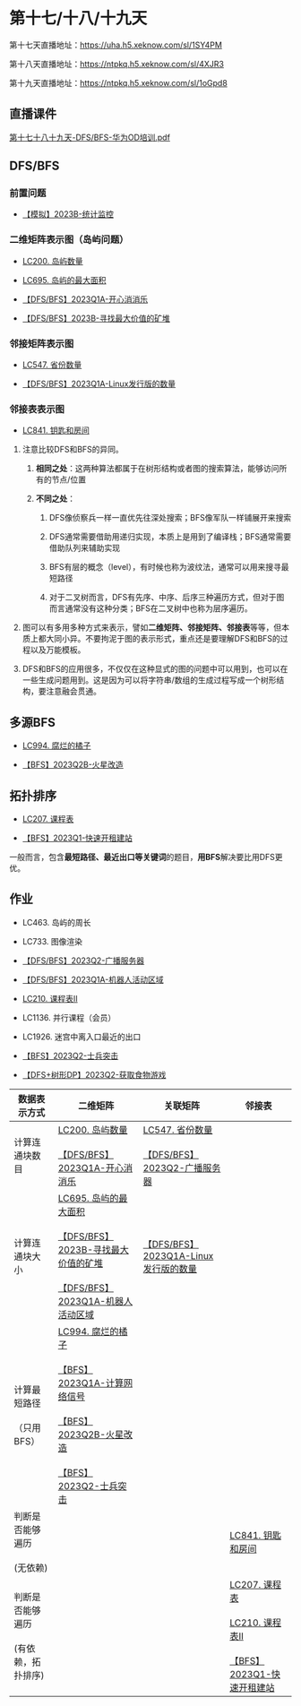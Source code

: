 # 第十七/十八/十九天

第十七天直播地址：https://uha.h5.xeknow.com/sl/1SY4PM

第十八天直播地址：https://ntpkq.h5.xeknow.com/sl/4XJR3

第十九天直播地址：https://ntpkq.h5.xeknow.com/sl/1oGpd8

## 直播课件

[第十七十八十九天-DFS/BFS-华为OD培训.pdf](https://og7kl7g6h8.feishu.cn/file/VPUNbu8u8o2LaHxrrwnchs76nae)

## DFS/BFS

### 前置问题

- [【模拟】2023B-统计监控](https://og7kl7g6h8.feishu.cn/docx/IComdGbRro179rxj3XRcuKoenXt)
    

### 二维矩阵表示图（岛屿问题）

- [LC200. 岛屿数量](https://og7kl7g6h8.feishu.cn/docx/E4pSd20NEoJK2Ux3BrjcncKbn1d)
    
- [LC695. 岛屿的最大面积](https://og7kl7g6h8.feishu.cn/docx/TA8ZdN7Hmo8g3excejmcJ2vMnWf)
    
- [【DFS/BFS】2023Q1A-开心消消乐](https://og7kl7g6h8.feishu.cn/docx/Ss9QdEWYaooSdXx3ykbc4dHBnSe)
    
- [【DFS/BFS】2023B-寻找最大价值的矿堆](https://og7kl7g6h8.feishu.cn/docx/ZLfNdmszho3j44x8Z4FcKyubnxe)
    

### **邻接矩阵**表示图

- [LC547. 省份数量](https://og7kl7g6h8.feishu.cn/docx/A9PAdE2skoyThIxjVt5cA0hXnUh)
    
- [【DFS/BFS】2023Q1A-Linux发行版的数量](https://og7kl7g6h8.feishu.cn/docx/QJrYdFGcro67xfxhuy6cpanMnog)
    

### 邻接表表示图

- [LC841. 钥匙和房间](https://og7kl7g6h8.feishu.cn/docx/M9tadV4OmoY2l5xLBBzcf8hun4m)
    

1. 注意比较DFS和BFS的异同。
    
    1. **相同之处**：这两种算法都属于在树形结构或者图的搜索算法，能够访问所有的节点/位置
        
    2. **不同之处**：
        
        1. DFS像侦察兵一样一直优先往深处搜索；BFS像军队一样铺展开来搜索
            
        2. DFS通常需要借助用递归实现，本质上是用到了编译栈；BFS通常需要借助队列来辅助实现
            
        3. BFS有层的概念（level），有时候也称为波纹法，通常可以用来搜寻最短路径
            
        4. 对于二叉树而言，DFS有先序、中序、后序三种遍历方式，但对于图而言通常没有这种分类；BFS在二叉树中也称为层序遍历。
            
2. 图可以有多用多种方式来表示，譬如**二维矩阵、邻接矩阵、邻接表**等等，但本质上都大同小异。不要拘泥于图的表示形式，重点还是要理解DFS和BFS的过程以及万能模板。
    
3. DFS和BFS的应用很多，不仅仅在这种显式的图的问题中可以用到，也可以在一些生成问题用到。这是因为可以将字符串/数组的生成过程写成一个树形结构，要注意融会贯通。
    

## 多源BFS

- [LC994. 腐烂的橘子](https://og7kl7g6h8.feishu.cn/docx/HhYfdYMjboE1a2xXGD2clu1EnZm)
    
- [【BFS】2023Q2B-火星改造](https://og7kl7g6h8.feishu.cn/docx/HMGgdM8bzouRQsxNMQicf1fKncb)
    

## 拓扑排序

- [LC207. 课程表](https://og7kl7g6h8.feishu.cn/docx/SJMedkcxrolGmkx7IsScvm6qn5d)
    
- [【BFS】2023Q1-快速开租建站](https://og7kl7g6h8.feishu.cn/docx/QpfMdpJn2oDJskxdQLkcHpMonAd)
    

一般而言，包含**最短路径、最近出口等关键词**的题目，**用BFS**解决要比用DFS更优。

## 作业

- LC463. 岛屿的周长
    
- LC733. 图像渲染
    
- [【DFS/BFS】2023Q2-广播服务器](https://og7kl7g6h8.feishu.cn/docx/Y55Wdg27voWjgNxTFfqci2Sunzg)
    
- [【DFS/BFS】2023Q1A-机器人活动区域](https://og7kl7g6h8.feishu.cn/docx/IQn7dOD6GojFeGxNuF5c2oPdnIb)
    
- [LC210. 课程表II](https://og7kl7g6h8.feishu.cn/docx/NVzxdJ3uwoMMKWxFef7cW1uDnuh)
    
- LC1136. 并行课程（会员）
    
- LC1926. 迷宫中离入口最近的出口
    
- [【BFS】2023Q2-士兵突击](https://og7kl7g6h8.feishu.cn/docx/EEzsdMClwoT7j7xOH9rcUhgLnyV)
    
- [【DFS+树形DP】2023Q2-获取食物游戏](https://og7kl7g6h8.feishu.cn/docx/PoERdvGHNo9XUixVa89cLJJvnYd)
    

  

|数据表示方式|二维矩阵|关联矩阵|邻接表|
|---|---|---|---|
|计算连通块数目|[LC200. 岛屿数量](https://og7kl7g6h8.feishu.cn/docx/E4pSd20NEoJK2Ux3BrjcncKbn1d)<br><br>[【DFS/BFS】2023Q1A-开心消消乐](https://og7kl7g6h8.feishu.cn/docx/Ss9QdEWYaooSdXx3ykbc4dHBnSe)|[LC547. 省份数量](https://og7kl7g6h8.feishu.cn/docx/A9PAdE2skoyThIxjVt5cA0hXnUh)<br><br>[【DFS/BFS】2023Q2-广播服务器](https://og7kl7g6h8.feishu.cn/docx/Y55Wdg27voWjgNxTFfqci2Sunzg)||
|计算连通块大小|[LC695. 岛屿的最大面积](https://og7kl7g6h8.feishu.cn/docx/TA8ZdN7Hmo8g3excejmcJ2vMnWf)<br><br>[【DFS/BFS】2023B-寻找最大价值的矿堆](https://og7kl7g6h8.feishu.cn/docx/ZLfNdmszho3j44x8Z4FcKyubnxe)<br><br>[【DFS/BFS】2023Q1A-机器人活动区域](https://og7kl7g6h8.feishu.cn/docx/IQn7dOD6GojFeGxNuF5c2oPdnIb)|[【DFS/BFS】2023Q1A-Linux发行版的数量](https://og7kl7g6h8.feishu.cn/docx/QJrYdFGcro67xfxhuy6cpanMnog)||
|计算最短路径<br><br>（只用BFS）|[LC994. 腐烂的橘子](https://og7kl7g6h8.feishu.cn/docx/HhYfdYMjboE1a2xXGD2clu1EnZm)<br><br>[【BFS】2023Q1A-计算网络信号](https://og7kl7g6h8.feishu.cn/docx/Jojed0ydKoqLStxG5d2cn51pnch)<br><br>[【BFS】2023Q2B-火星改造](https://og7kl7g6h8.feishu.cn/docx/HMGgdM8bzouRQsxNMQicf1fKncb)<br><br>[【BFS】2023Q2-士兵突击](https://og7kl7g6h8.feishu.cn/docx/EEzsdMClwoT7j7xOH9rcUhgLnyV)|||
|判断是否能够遍历<br><br>(无依赖)|||[LC841. 钥匙和房间](https://og7kl7g6h8.feishu.cn/docx/M9tadV4OmoY2l5xLBBzcf8hun4m)|
|判断是否能够遍历<br><br>(有依赖，拓扑排序)|||[LC207. 课程表](https://og7kl7g6h8.feishu.cn/docx/SJMedkcxrolGmkx7IsScvm6qn5d)<br><br>[LC210. 课程表II](https://og7kl7g6h8.feishu.cn/docx/NVzxdJ3uwoMMKWxFef7cW1uDnuh)<br><br>[【BFS】2023Q1-快速开租建站](https://og7kl7g6h8.feishu.cn/docx/QpfMdpJn2oDJskxdQLkcHpMonAd)|